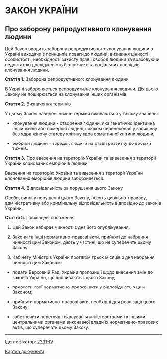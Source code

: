# ЗАКОН УКРАЇНИ

## Про заборону репродуктивного клонування людини

Цей Закон вводить заборону репродуктивного клонування людини в Україні виходячи з принципів поваги до людини, визнання цінності особистості, необхідності захисту прав і свобод людини та враховуючи недостатню дослідженість біологічних та соціальних наслідків клонування людини.

**Стаття 1.** Заборона репродуктивного клонування людини

В Україні забороняється репродуктивне клонування людини. Дія цього Закону не поширюється на клонування інших організмів.

**Стаття 2.** Визначення термінів

У цьому Законі наведені нижче терміни вживаються у такому значенні:

* клонування людини - створення людини, яка генетично ідентична іншій живій або померлій людині, шляхом перенесення у залишену без ядра жіночу статеву клітину ядра соматичної клітини людини;

* ембріон людини - зародок людини на стадії розвитку до восьми тижнів.

**Стаття 3.** Про ввезення на територію України та вивезення з території України клонованих ембріонів людини

Ввезення на територію України та вивезення з території України клонованих ембріонів людини забороняється.

**Стаття 4.** Відповідальність за порушення цього Закону

Особи, винні у порушенні цього Закону, несуть цивільно-правову, адміністративну або кримінальну відповідальність відповідно до законів України.

**Стаття 5.** Прикінцеві положення

1. Цей Закон набирає чинності з дня його опублікування.

2. Закони та інші нормативно-правові акти, прийняті до набрання чинності цим Законом, діють у частині, що не суперечить цьому Закону.

3. Кабінету Міністрів України протягом трьох місяців з дня набрання чинності цим Законом:

* подати Верховній Раді України пропозиції щодо внесення змін до законів України, що випливають з цього Закону;

* привести свої нормативно-правові акти у відповідність з цим Законом;

* прийняти нормативно-правові акти, необхідні для реалізації цього Закону;

* забезпечити перегляд і скасування міністерствами та іншими центральними органами виконавчої влади їх нормативно-правових актів, що суперечать цьому Закону.

***

Ідентифікатор: [2231-IV](https://zakon.rada.gov.ua/laws/show/2231-15)

[Картка документа](https://zakon.rada.gov.ua/laws/card/2231-15)
